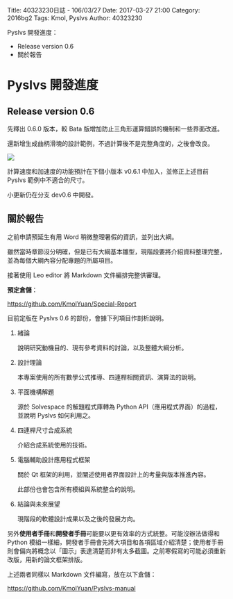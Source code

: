 Title: 40323230日誌 - 106/03/27
Date: 2017-03-27 21:00
Category: 2016bg2
Tags: Kmol, Pyslvs
Author: 40323230

Pyslvs 開發進度：

* Release version 0.6
* 關於報告

<!-- PELICAN_END_SUMMARY -->

Pyslvs 開發進度
===

Release version 0.6
---

先釋出 0.6.0 版本，較 Bata 版增加防止三角形運算錯誤的機制和一些界面改進。

還新增生成曲柄滑塊的設計範例，不過計算後不是完整角度的，之後會改良。

![](https://raw.githubusercontent.com/coursemdetw/project_site_files/gh-pages/files/2016spring/g2/Python_solvespace/0327_01.png)

計算速度和加速度的功能預計在下個小版本 v0.6.1 中加入，並修正上述目前 Pyslvs 範例中不適合的尺寸。

小更新仍在分支 dev0.6 中開發。

關於報告
---

之前申請預延生有用 Word 稍微整理暑假的資訊，並列出大綱。

雖然當時章節沒分明確，但是已有大綱基本雛型，現階段要將介紹資料整理完整，並為每個大綱內容分配專題的所屬項目。

接著使用 Leo editor 將 Markdown 文件編排完整供審理。

**預定倉儲**：

<https://github.com/KmolYuan/Special-Report>

目前定版在 Pyslvs 0.6 的部份，會據下列項目作剖析說明。

1. 緒論

    說明研究動機目的、現有參考資料的討論，以及整體大綱分析。

1. 設計理論

    本專案使用的所有數學公式推導、四連桿相關資訊、演算法的說明。

1. 平面機構解題

    源於 Solvespace 的解題程式庫轉為 Python API（應用程式界面）的過程，並說明 Pyslvs 如何利用之。

1. 四連桿尺寸合成系統

    介紹合成系統使用的技術。

1. 電腦輔助設計應用程式框架

    關於 Qt 框架的利用，並闡述使用者界面設計上的考量與版本推進內容。
    
    此部份也會包含所有模組與系統整合的說明。

1. 結論與未來展望

    現階段的軟體設計成果以及之後的發展方向。

另外**使用者手冊**和**開發者手冊**可能要以更有效率的方式統整。可能沒辦法做得和 Python 模組一樣細，開發者手冊會先將大項目和各項區域介紹清楚；使用者手冊則會偏向將概念以「圖示」表達清楚而非有太多截圖。之前寒假寫的可能必須重新改版，用新的論文框架排版。

上述兩者同樣以 Markdown 文件編寫，放在以下倉儲：

<https://github.com/KmolYuan/Pyslvs-manual>